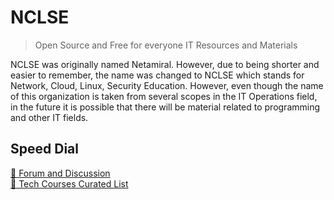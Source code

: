 # NCLSE
> Open Source and Free for everyone IT Resources and Materials

NCLSE was originally named Netamiral. However, due to being shorter and easier to remember, the name was changed to NCLSE which stands for Network, Cloud, Linux, Security Education. However, even though the name of this organization is taken from several scopes in the IT Operations field, in the future it is possible that there will be material related to programming and other IT fields.



## Speed Dial

[🔵 Forum and Discussion](https://github.com/NCLSE/discussion) <br>
[🔵 Tech Courses Curated List](https://github.com/NCLSE/tech-course) <br>
<!-- [🔵 Microsoft Azure](https://github.com/istiqlal-learn/Azure/blob/main/README.md) | ⏸️ Progress Paused <br>  -->
<!-- [🔵 Cisco Network](https://github.com/istiqlal-learn/Cisco/blob/main/README.md) | ⏸️Progress Paused <br> -->
<!-- [🔵 AWS Cloud](https://github.com/istiqlal-learn/AWS/blob/main/README.md) | ⏸️Progress Paused <br> -->

